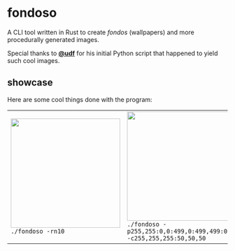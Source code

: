 # fondoso

A CLI tool written in Rust to create *fondos* (wallpapers) and more 
procedurally generated images.

Special thanks to [**@udf**](https://github.com/udf) for his initial
Python script that happened to yield such cool images.

## showcase

Here are some cool things done with the program:

<table>
    <tr>
        <td><img src="https://user-images.githubusercontent.com/6297805/38497021-e9b13154-3bff-11e8-927d-911501d8e0ba.png" height="250px" />
            <br /><code>./fondoso -rn10</code></td>
        <td><img src="https://user-images.githubusercontent.com/6297805/38497095-3a34aca0-3c00-11e8-8ce5-df93c3810172.png" height="250px" />
            <br /><code>./fondoso -p255,255:0,0:499,0:499,499:0,499 -c255,255,255:50,50,50</code></td>
    </tr>
</table>
